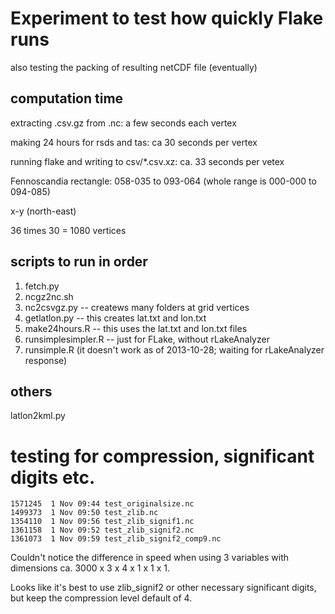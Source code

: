 Experiment to test how quickly Flake runs
=========================================

also testing the packing of resulting netCDF file (eventually)

computation time
----------------

extracting .csv.gz from .nc: a few seconds each vertex

making 24 hours for rsds and tas: ca 30 seconds per vertex

running flake and writing to csv/*.csv.xz: ca. 33 seconds per vetex

Fennoscandia rectangle: 058-035 to 093-064 (whole range is 000-000 to 094-085)

x-y (north-east)

36 times 30 = 1080 vertices

scripts to run in order
-----------------------

1. fetch.py
2. ncgz2nc.sh
3. nc2csvgz.py -- createws many folders at grid vertices
4. getlatlon.py -- this creates lat.txt and lon.txt
5. make24hours.R -- this uses the lat.txt and lon.txt files
6. runsimplesimpler.R -- just for FLake, without rLakeAnalyzer
7. runsimple.R (it doesn't work as of 2013-10-28; waiting for rLakeAnalyzer response)

others
------
latlon2kml.py

testing for compression, significant digits etc.
================================================
```
1571245  1 Nov 09:44 test_originalsize.nc
1499373  1 Nov 09:50 test_zlib.nc
1354110  1 Nov 09:56 test_zlib_signif1.nc
1361158  1 Nov 09:52 test_zlib_signif2.nc
1361073  1 Nov 09:59 test_zlib_signif2_comp9.nc
```
Couldn't notice the difference in speed when using 3 variables with dimensions ca. 3000 x 3 x 4 x 1 x 1 x 1.

Looks like it's best to use zlib_signif2 or other necessary significant digits, but keep the compression level default of 4. 

